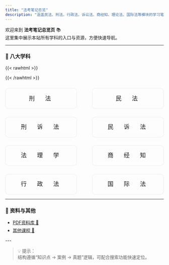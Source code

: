 ```yaml
---
title: "法考笔记总览"
description: "涵盖民法、刑法、行政法、诉讼法、商经知、理论法、国际法等模块的学习笔记与真题整理。"
---
```


欢迎来到 **法考笔记总览页** 📚  
这里集中展示本站所有学科的入口与资源，方便快速导航。

---

### 📖 八大学科

{{< rawhtml >}}
<style type="text/css">
.subjects-container {
  display: grid;
  grid-template-columns: repeat(2, 1fr);
  gap: 1.6rem 3rem;
  margin-top: 1.6rem;
  list-style: none;
  padding-left: 0;
  text-align: center;
}
.subjects-container li {
  font-size: 1.15rem;
  font-family: "Noto Sans SC","PingFang SC","Microsoft YaHei",sans-serif;
  letter-spacing: 0.4em;
  line-height: 2.2;
  padding: 0.7rem 0;
  border: 1px solid rgba(0,0,0,0.08);
  border-radius: 10px;
  background: rgba(255,255,255,0.3);
  display: flex;
  justify-content: center;
  align-items: center;
  user-select: none;
}
.subjects-container li a {
  text-decoration: none;
  color: inherit;
  width: 100%;
  display: block;
}
.subjects-container li:hover {
  background: rgba(0,0,0,0.05);
}
/* 📱 手机端优化：缩小间距、减小高度 */
@media (max-width:768px){
  .subjects-container {
    grid-template-columns: repeat(2,1fr);
    gap: 0.6rem 1rem;
    margin-top: 1rem;
  }
  .subjects-container li {
    font-size: 1.1rem;
    padding: 0.45rem 0;
    letter-spacing: 0.38em;
    line-height: 1.7;
    border-radius: 8px;
  }
}
/* 📂 资料与其他区块 */
.posts-list li{margin-bottom:0.3rem;}
@media (max-width:768px){
  .posts-list li{margin-bottom:0.9rem;}
}
</style>
{{< /rawhtml >}}

<ul class="subjects-container">
  <li><a href="/posts/criminal/">刑　法</a></li>
  <li><a href="/posts/civil/">民　法</a></li>
  <li><a href="/posts/criminal-procedure/">刑　诉　法</a></li>
  <li><a href="/posts/civil-procedure/">民　诉　法</a></li>
  <li><a href="/posts/theory/">法　理　学</a></li>
  <li><a href="/posts/commercial/">商　经　知</a></li>
  <li><a href="/posts/admin/">行　政　法</a></li>
  <li><a href="/posts/international/">国　际　法</a></li>
</ul>

---

### 📂 资料与其他

<ul class="posts-list">
  <li><a href="/pdfs-truepaper/">PDF资料库 📂</a></li>
  <li><a href="/others-courses/">其他课程 📘</a></li>
</ul>
---

> 💡 提示：  
> 结构遵循“知识点 → 案例 → 真题”逻辑，可配合搜索功能快速定位。